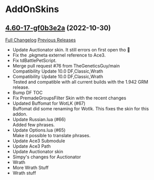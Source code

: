 # AddOnSkins

## [4.60-17-gf0b3e2a](https://github.com/Azilroka/AddOnSkins/tree/f0b3e2a41a0597326b216d8a9566f56acf64cee8) (2022-10-30)
[Full Changelog](https://github.com/Azilroka/AddOnSkins/compare/4.60...f0b3e2a41a0597326b216d8a9566f56acf64cee8) [Previous Releases](https://github.com/Azilroka/AddOnSkins/releases)

- Update Auctionator skin. It still errors on first open tho :thinking:  
- Fix the .pkgmeta externel reference to Ace3.  
- Fix tdBattlePetScript.  
- Merge pull request #76 from TheGeneticsGuy/main  
    Compatibility Update 10.0 DF,Classic,Wrath  
- Compatibility Update 10.0 DF,Classic,Wrath  
    Tested and compatible with all current builds with the 1.942 GRM release.  
- Bump DF TOC  
- Fix PremadeGroupsFilter Skin with the recent changes  
- Updated Buffomat for WotLK (#67)  
    Buffomat did some renaming for Wotlk. This fixes the skin for this addon.  
- Update Russian.lua (#66)  
    Added few phrases.  
- Update Options.lua (#65)  
    Make it possible to translate phrases.  
- Update Ace3 Submodule  
- Update Ace3 Path  
- Update Auctionator skin  
- Simpy's changes for Auctionator  
- Wrath  
- More Wrath Stuff  
- Wrath stuff  
